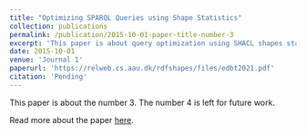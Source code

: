 ```yaml
---
title: "Optimizing SPARQL Queries using Shape Statistics"
collection: publications
permalink: /publication/2015-10-01-paper-title-number-3
excerpt: 'This paper is about query optimization using SHACL shapes statistics.'
date: 2015-10-01
venue: 'Journal 1'
paperurl: 'https://relweb.cs.aau.dk/rdfshapes/files/edbt2021.pdf'
citation: 'Pending'
---
```

This paper is about the number 3. The number 4 is left for future work.

Read more about the paper [here](https://relweb.cs.aau.dk/rdfshapes/files/edbt2021.pdf).

